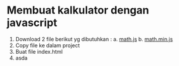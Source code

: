 # Membuat kalkulator dengan javascript

1. Download 2 file berikut yg dibutuhkan :
   a. <a href="codemetik/calculator_math/blob/main/math.js" download>math.js</a>
   b. <a href="codemetik/calculator_math/blob/main/math.min.js" download>math.min.js</a>
2. Copy file ke dalam project
3. Buat file index.html
4. asda
 
